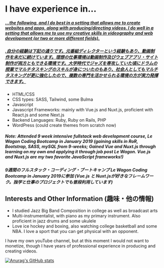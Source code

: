 <h1>I have experience in...</h1>

<h5 style="text-decoration: underline;">...the following, and I do best in a setting that allows me to create websites and apps, along with producing/directing videos. I do well in a setting that allows me to use my creative skills in videography and web development (or two or more different fields). </h5>

<h5 style="text-decoration: underline;">.自分の経験は下記の通りです。元番組ディレクターという経験もあり、動画制作を未だに続けています。理想の仕事環境は動画制作及びウェブアプリ・サイト制作が両方ともできる環境です。大学時代でジャズを専攻していた頃にドラムの授業でマルチタスキングのスキルが身についたのもあり、社会人としてもマルチタスキングが更に強化したので、複数の専門を活かせられる環境の方が実力発揮できます。</h5>

<ul>
 <li>HTML/CSS</li>
 <li>CSS types: SASS, Tailwind, some Bulma</li>
 <li>Javascript</li>
 <li>Javascript Frameworks: mainly with Vue.js and Nuxt.js, proficient with React.js and some Next.js</li>
 <li>Backend Languages: Ruby, Ruby on Rails, PHP</li>
 <li>WordPress (could create themes from scratch now)</li>
</ul>


<h5>Note: Attended 9 week intensive fullstack web development course, Le Wagon Coding Bootcamp in January 2019 (gaining skills in RoR, Bootstrap, SASS, mySQL from 9-weeks; Gained Vue and Nuxt.js through learning on my own and applying it through job post Le Wagon. Vue.js and Nuxt.js are my two favorite JavaScript frameworks!)</h5>
<h5>9週間のフルスタック・コーディング・ブートキャンプ Le Wagon Coding Bootcamp in January 2019に参加 (Vue.js と Nuxt.jsが好きなフレームワーク。独学と仕事のプロジェクトでも普段利用しています)</h5>

<h2>Interests and Other Information (趣味・他の情報)</h2>

<ul>
  <li>I studied Jazz Big Band Composition in college as well as broadcast arts</li>
  <li>Multi-instrumentalist, with piano as my primary instrument.  Also proficient in jazz drums and some ukulele</li>
  <li>Love ice hockey and boxing, also watching college basketball and some NBA.  I love a sport that you can get physical with an opponent.</li>
</ul>

<p>I have my own youTube channel, but at this moment I would not want to monetize, though I have years of professional experience in producing and creating videos.</p>

[![Anurag's GitHub stats](https://github-readme-stats.vercel.app/api?username=rfujiwar23)](https://github.com/rfujiwar23/github-readme-stats)



